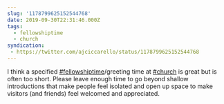 ```yaml
---
slug: '1178799625152544768'
date: 2019-09-30T22:31:46.000Z
tags:
  - fellowshiptime
  - church
syndication:
 - https://twitter.com/ajciccarello/status/1178799625152544768
---
```


I think a specified [#fellowshiptime](/posts/tags/fellowshiptime)/greeting time at [#church](/posts/tags/church) is great but is often too short. Please leave enough time to go beyond shallow introductions that make people feel isolated and open up space to make visitors (and friends) feel welcomed and appreciated.
